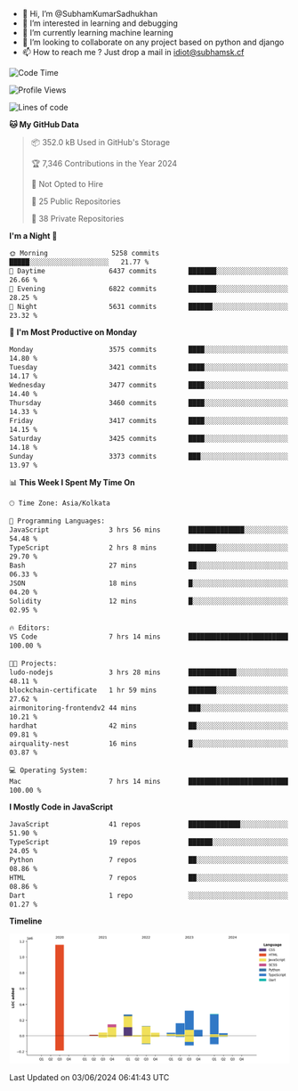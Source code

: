 - 👋 Hi, I’m @SubhamKumarSadhukhan
- 👀 I’m interested in learning and debugging
- 🌱 I’m currently learning machine learning
- 💞️ I’m looking to collaborate on any project based on python and django
- 📫 How to reach me ?
      Just drop a mail in idiot@subhamsk.cf

<!---
SubhamKumarSadhukhan/SubhamKumarSadhukhan is a ✨ special ✨ repository because its `README.md` (this file) appears on your GitHub profile.
You can click the Preview link to take a look at your changes.
--->


<!--START_SECTION:waka-->
![Code Time](http://img.shields.io/badge/Code%20Time-2%2C216%20hrs%2052%20mins-blue)

![Profile Views](http://img.shields.io/badge/Profile%20Views-0-blue)

![Lines of code](https://img.shields.io/badge/From%20Hello%20World%20I%27ve%20Written-2.7%20million%20lines%20of%20code-blue)

**🐱 My GitHub Data** 

> 📦 352.0 kB Used in GitHub's Storage 
 > 
> 🏆 7,346 Contributions in the Year 2024
 > 
> 🚫 Not Opted to Hire
 > 
> 📜 25 Public Repositories 
 > 
> 🔑 38 Private Repositories 
 > 
**I'm a Night 🦉** 

```text
🌞 Morning                5258 commits        █████░░░░░░░░░░░░░░░░░░░░   21.77 % 
🌆 Daytime                6437 commits        ███████░░░░░░░░░░░░░░░░░░   26.66 % 
🌃 Evening                6822 commits        ███████░░░░░░░░░░░░░░░░░░   28.25 % 
🌙 Night                  5631 commits        ██████░░░░░░░░░░░░░░░░░░░   23.32 % 
```
📅 **I'm Most Productive on Monday** 

```text
Monday                   3575 commits        ████░░░░░░░░░░░░░░░░░░░░░   14.80 % 
Tuesday                  3421 commits        ████░░░░░░░░░░░░░░░░░░░░░   14.17 % 
Wednesday                3477 commits        ████░░░░░░░░░░░░░░░░░░░░░   14.40 % 
Thursday                 3460 commits        ████░░░░░░░░░░░░░░░░░░░░░   14.33 % 
Friday                   3417 commits        ████░░░░░░░░░░░░░░░░░░░░░   14.15 % 
Saturday                 3425 commits        ████░░░░░░░░░░░░░░░░░░░░░   14.18 % 
Sunday                   3373 commits        ███░░░░░░░░░░░░░░░░░░░░░░   13.97 % 
```


📊 **This Week I Spent My Time On** 

```text
🕑︎ Time Zone: Asia/Kolkata

💬 Programming Languages: 
JavaScript               3 hrs 56 mins       ██████████████░░░░░░░░░░░   54.48 % 
TypeScript               2 hrs 8 mins        ███████░░░░░░░░░░░░░░░░░░   29.70 % 
Bash                     27 mins             ██░░░░░░░░░░░░░░░░░░░░░░░   06.33 % 
JSON                     18 mins             █░░░░░░░░░░░░░░░░░░░░░░░░   04.20 % 
Solidity                 12 mins             █░░░░░░░░░░░░░░░░░░░░░░░░   02.95 % 

🔥 Editors: 
VS Code                  7 hrs 14 mins       █████████████████████████   100.00 % 

🐱‍💻 Projects: 
ludo-nodejs              3 hrs 28 mins       ████████████░░░░░░░░░░░░░   48.11 % 
blockchain-certificate   1 hr 59 mins        ███████░░░░░░░░░░░░░░░░░░   27.62 % 
airmonitoring-frontendv2 44 mins             ███░░░░░░░░░░░░░░░░░░░░░░   10.21 % 
hardhat                  42 mins             ██░░░░░░░░░░░░░░░░░░░░░░░   09.81 % 
airquality-nest          16 mins             █░░░░░░░░░░░░░░░░░░░░░░░░   03.87 % 

💻 Operating System: 
Mac                      7 hrs 14 mins       █████████████████████████   100.00 % 
```

**I Mostly Code in JavaScript** 

```text
JavaScript               41 repos            █████████████░░░░░░░░░░░░   51.90 % 
TypeScript               19 repos            ██████░░░░░░░░░░░░░░░░░░░   24.05 % 
Python                   7 repos             ██░░░░░░░░░░░░░░░░░░░░░░░   08.86 % 
HTML                     7 repos             ██░░░░░░░░░░░░░░░░░░░░░░░   08.86 % 
Dart                     1 repo              ░░░░░░░░░░░░░░░░░░░░░░░░░   01.27 % 
```



**Timeline**

![Lines of Code chart](https://raw.githubusercontent.com/SubhamKumarSadhukhan/SubhamKumarSadhukhan/main/assets/bar_graph.png)


 Last Updated on 03/06/2024 06:41:43 UTC
<!--END_SECTION:waka-->
